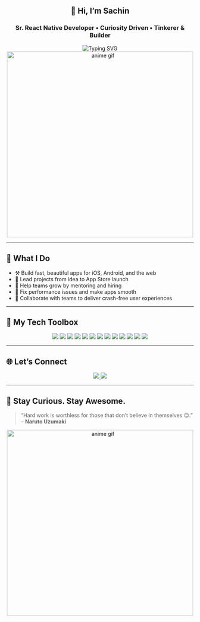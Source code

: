 <div align="center">

## 👋 Hi, I’m Sachin  
### Sr. React Native Developer • Curiosity Driven • Tinkerer & Builder

<img src="https://readme-typing-svg.demolab.com?font=Fira+Code&duration=2000&pause=800&color=E8988A&center=true&vCenter=true&width=500&lines=Building+mobile+apps+with+React+Native;Working+with+Redux+%26+GraphQL;Exploring+AI+ecosystem+%7C+Absolute+learner" alt="Typing SVG" />

<div>
<img src="https://media4.giphy.com/media/v1.Y2lkPTc5MGI3NjExeXpybGQ2N3g4djR3cGpmMXE5b3BoMHZhcnpoZjEzN3p0NTVmbjFyeSZlcD12MV9pbnRlcm5hbF9naWZfYnlfaWQmY3Q9Zw/FWtVYDHIxgGgE/giphy.gif" width="500px" alt="anime gif" />
</div>

</div>

---

## 💼 What I Do

- ⚒️ Build fast, beautiful apps for iOS, Android, and the web  
- 🚀 Lead projects from idea to App Store launch  
- 🌱 Help teams grow by mentoring and hiring  
- 🧈 Fix performance issues and make apps smooth  
- 🤝 Collaborate with teams to deliver crash-free user experiences  

---

## 🌿 My Tech Toolbox

<p align="center">
  <img src="https://img.shields.io/badge/React_Native-61DAFB?style=for-the-badge&logo=react&logoColor=white" />
  <img src="https://img.shields.io/badge/Expo-2F855A?style=for-the-badge&logo=expo&logoColor=white" />
  <img src="https://img.shields.io/badge/TypeScript-007ACC?style=for-the-badge&logo=typescript&logoColor=white" />
  <img src="https://img.shields.io/badge/Redux_Toolkit-764ABC?style=for-the-badge&logo=redux&logoColor=white" />
  <img src="https://img.shields.io/badge/Zustand-000000?style=for-the-badge&logo=zustand&logoColor=white" />
  <img src="https://img.shields.io/badge/Firebase-FFCB2C?style=for-the-badge&logo=firebase&logoColor=black" />
  <img src="https://img.shields.io/badge/GraphQL-E10098?style=for-the-badge&logo=graphql&logoColor=white" />
  <img src="https://img.shields.io/badge/Fastlane-00F200?style=for-the-badge&logo=fastlane&logoColor=white" />
  <img src="https://img.shields.io/badge/Xcode-1575F9?style=for-the-badge&logo=xcode&logoColor=white" />
  <img src="https://img.shields.io/badge/Android_Studio-3DDC84?style=for-the-badge&logo=android-studio&logoColor=white" />
  <img src="https://img.shields.io/badge/Git-F05032?style=for-the-badge&logo=git&logoColor=white" />
  <img src="https://img.shields.io/badge/Postman-FF6C37?style=for-the-badge&logo=postman&logoColor=white" />
  <img src="https://img.shields.io/badge/AI_Workflows-2C7A7B?style=for-the-badge" />
</p>

---

## 🌐 Let’s Connect

<p align="center">
  <a href="https://www.linkedin.com/in/sachintop1/">
    <img src="https://img.shields.io/badge/LinkedIn-Sachin-276749?style=for-the-badge&logo=linkedin&logoColor=white" />
  </a>
  <a href="https://medium.com/@sachinsinghhere">
    <img src="https://img.shields.io/badge/Medium-Blog-276749?style=for-the-badge&logo=medium&logoColor=white" />
  </a>
</p>

---

## 🦉 Stay Curious. Stay Awesome.

> “Hard work is worthless for those that don’t believe in themselves 😉.”  
> – **Naruto Uzumaki**

<p align="center">
  <img src="https://media.giphy.com/media/v1.Y2lkPWVjZjA1ZTQ3OTlnd3NtcWhhMGNtb2xkYjR0MGE1b3JzaWNyNHpkcXpvcGJtb28ybyZlcD12MV9naWZzX3NlYXJjaCZjdD1n/LEV3OJQG0XXnq/giphy.gif" width="500px" alt="anime gif" />
</p>
